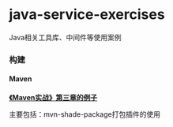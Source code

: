 # java-service-exercises
Java相关工具库、中间件等使用案例

### 构建

#### Maven

**[《Maven实战》第三章的例子](jse-maven\mvn-shade-package)**

主要包括：mvn-shade-package打包插件的使用


